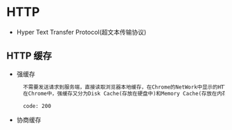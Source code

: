 # HTTP
  + Hyper Text Transfer Protocol(超文本传输协议)
## HTTP 缓存
  + 强缓存
    ```txt
      不需要发送请求到服务端，直接读取浏览器本地缓存，在Chrome的NetWork中显示的HTTP状态码为200。
      在Chrome中，强缓存又分为Disk Cache(存放在硬盘中)和Memory Cache(存放在内存中), 存放的位置是由浏览器控制的。是否强缓存由 Expires、Cache-Control 和 Pragma 3个 Header 属性共同来控制。
    ```
    ```
      code: 200
    ```
  + 协商缓存